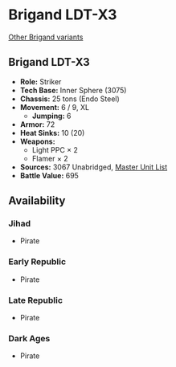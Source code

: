 # Brigand LDT-X3

[Other Brigand variants](../brigand.md)

## Brigand LDT-X3
- **Role:** Striker
- **Tech Base:** Inner Sphere (3075)
- **Chassis:** 25 tons (Endo Steel)
- **Movement:** 6 / 9, XL
  - **Jumping:** 6
- **Armor:** 72
- **Heat Sinks:** 10 (20)
- **Weapons:**
  - Light PPC × 2
  - Flamer × 2
- **Sources:** 3067 Unabridged, [Master Unit List](http://masterunitlist.info/Unit/Details/5653/brigand-ldt-x3)
- **Battle Value:** 695

## Availability

### Jihad
- Pirate

### Early Republic
- Pirate

### Late Republic
- Pirate

### Dark Ages
- Pirate

